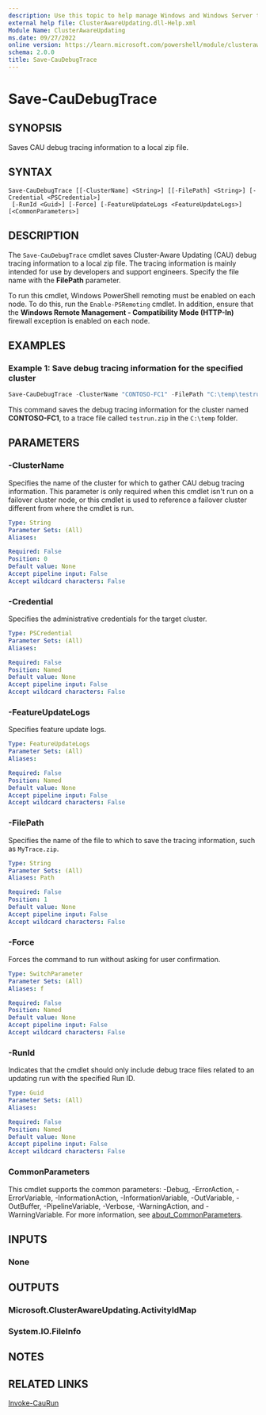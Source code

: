 ```yaml
---
description: Use this topic to help manage Windows and Windows Server technologies with Windows PowerShell.
external help file: ClusterAwareUpdating.dll-Help.xml
Module Name: ClusterAwareUpdating
ms.date: 09/27/2022
online version: https://learn.microsoft.com/powershell/module/clusterawareupdating/save-caudebugtrace?view=windowsserver2022-ps&wt.mc_id=ps-gethelp
schema: 2.0.0
title: Save-CauDebugTrace
---
```


# Save-CauDebugTrace

## SYNOPSIS
Saves CAU debug tracing information to a local zip file.

## SYNTAX

```
Save-CauDebugTrace [[-ClusterName] <String>] [[-FilePath] <String>] [-Credential <PSCredential>]
 [-RunId <Guid>] [-Force] [-FeatureUpdateLogs <FeatureUpdateLogs>] [<CommonParameters>]
```

## DESCRIPTION

The `Save-CauDebugTrace` cmdlet saves Cluster-Aware Updating (CAU) debug tracing information to a
local zip file. The tracing information is mainly intended for use by developers and support
engineers. Specify the file name with the **FilePath** parameter.

To run this cmdlet, Windows PowerShell remoting must be enabled on each node. To do this, run the
`Enable-PSRemoting` cmdlet. In addition, ensure that the **Windows Remote Management -
Compatibility Mode (HTTP-In)** firewall exception is enabled on each node.

## EXAMPLES

### Example 1: Save debug tracing information for the specified cluster

```powershell
Save-CauDebugTrace -ClusterName "CONTOSO-FC1" -FilePath "C:\temp\testrun.zip"
```

This command saves the debug tracing information for the cluster named **CONTOSO-FC1**, to a trace
file called `testrun.zip` in the `C:\temp` folder.

## PARAMETERS

### -ClusterName

Specifies the name of the cluster for which to gather CAU debug tracing information. This parameter
is only required when this cmdlet isn't run on a failover cluster node, or this cmdlet is used to
reference a failover cluster different from where the cmdlet is run.

```yaml
Type: String
Parameter Sets: (All)
Aliases: 

Required: False
Position: 0
Default value: None
Accept pipeline input: False
Accept wildcard characters: False
```

### -Credential

Specifies the administrative credentials for the target cluster.

```yaml
Type: PSCredential
Parameter Sets: (All)
Aliases:

Required: False
Position: Named
Default value: None
Accept pipeline input: False
Accept wildcard characters: False
```

### -FeatureUpdateLogs

Specifies feature update logs.

```yaml
Type: FeatureUpdateLogs
Parameter Sets: (All)
Aliases: 

Required: False
Position: Named
Default value: None
Accept pipeline input: False
Accept wildcard characters: False
```

### -FilePath

Specifies the name of the file to which to save the tracing information, such as `MyTrace.zip`.

```yaml
Type: String
Parameter Sets: (All)
Aliases: Path

Required: False
Position: 1
Default value: None
Accept pipeline input: False
Accept wildcard characters: False
```

### -Force

Forces the command to run without asking for user confirmation.

```yaml
Type: SwitchParameter
Parameter Sets: (All)
Aliases: f

Required: False
Position: Named
Default value: None
Accept pipeline input: False
Accept wildcard characters: False
```

### -RunId

Indicates that the cmdlet should only include debug trace files related to an updating run with the
specified Run ID.

```yaml
Type: Guid
Parameter Sets: (All)
Aliases: 

Required: False
Position: Named
Default value: None
Accept pipeline input: False
Accept wildcard characters: False
```

### CommonParameters

This cmdlet supports the common parameters: -Debug, -ErrorAction, -ErrorVariable,
-InformationAction, -InformationVariable, -OutVariable, -OutBuffer, -PipelineVariable, -Verbose,
-WarningAction, and -WarningVariable. For more information, see
[about_CommonParameters](/powershell/module/microsoft.powershell.core/about/about_commonparameters).

## INPUTS

### None

## OUTPUTS

### Microsoft.ClusterAwareUpdating.ActivityIdMap

### System.IO.FileInfo

## NOTES

## RELATED LINKS

[Invoke-CauRun](invoke-caurun.md)
